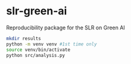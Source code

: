 # slr-green-ai
Reproducibility package for the SLR on Green AI

```bash
mkdir results
python -m venv venv #1st time only
source venv/bin/activate
python src/analysis.py
```
